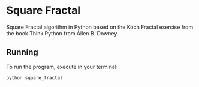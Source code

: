 # Square Fractal
Square Fractal algorithm in Python based on the Koch Fractal exercise from the book Think Python from Allen B. Downey.

## Running

To run the program, execute in your terminal:

```bash
python square_fractal
```
